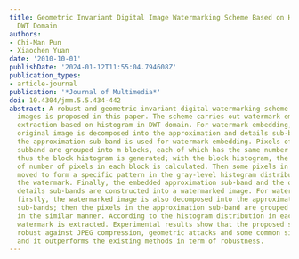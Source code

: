 ```yaml
---
title: Geometric Invariant Digital Image Watermarking Scheme Based on Histogram in
  DWT Domain
authors:
- Chi-Man Pun
- Xiaochen Yuan
date: '2010-10-01'
publishDate: '2024-01-12T11:55:04.794608Z'
publication_types:
- article-journal
publication: '*Journal of Multimedia*'
doi: 10.4304/jmm.5.5.434-442
abstract: A robust and geometric invariant digital watermarking scheme for gray-level
  images is proposed in this paper. The scheme carries out watermark embedding and
  extraction based on histogram in DWT domain. For watermark embedding, firstly, the
  original image is decomposed into the approximation and details sub-bands, of which,
  the approximation sub-band is used for watermark embedding. Pixels of the approximation
  subband are grouped into m blocks, each of which has the same number of gray-levels,
  thus the block histogram is generated; with the block histogram, the percentage
  of number of pixels in each block is calculated. Then some pixels in a block are
  moved to form a specific pattern in the gray-level histogram distribution, indicating
  the watermark. Finally, the embedded approximation sub-band and the other three
  details sub-bands are constructed into a watermarked image. For watermark extraction,
  firstly, the watermarked image is also decomposed into the approximation and details
  sub-bands; then the pixels in the approximation sub-band are grouped into blocks
  in the similar manner. According to the histogram distribution in each block, the
  watermark is extracted. Experimental results show that the proposed scheme is highly
  robust against JPEG compression, geometric attacks and some common signal processing,
  and it outperforms the existing methods in term of robustness.
---
```

